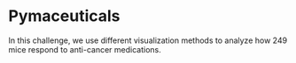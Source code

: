 # Pymaceuticals
In this challenge, we use different visualization methods to analyze how 249 mice respond to anti-cancer medications.
